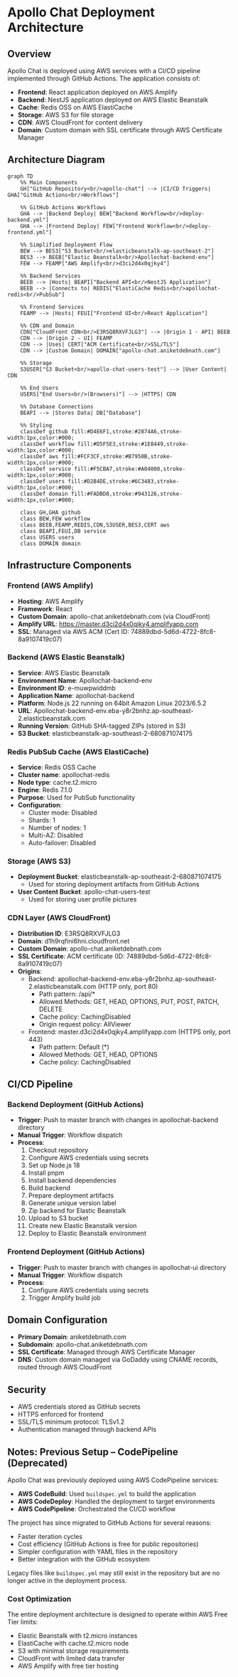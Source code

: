 # Apollo Chat Deployment Architecture

## Overview

Apollo Chat is deployed using AWS services with a CI/CD pipeline implemented through GitHub Actions. The application consists of:

- **Frontend**: React application deployed on AWS Amplify
- **Backend**: NestJS application deployed on AWS Elastic Beanstalk
- **Cache**: Redis OSS on AWS ElastiCache
- **Storage**: AWS S3 for file storage
- **CDN**: AWS CloudFront for content delivery
- **Domain**: Custom domain with SSL certificate through AWS Certificate Manager

## Architecture Diagram

```mermaid
graph TD
    %% Main Components
    GH["GitHub Repository<br/>apollo-chat"] --> |CI/CD Triggers| GHA["GitHub Actions<br/>Workflows"]

    %% GitHub Actions Workflows
    GHA --> |Backend Deploy| BEW["Backend Workflow<br/>deploy-backend.yml"]
    GHA --> |Frontend Deploy| FEW["Frontend Workflow<br/>deploy-frontend.yml"]

    %% Simplified Deployment Flow
    BEW --> BES3["S3 Bucket<br/>elasticbeanstalk-ap-southeast-2"]
    BES3 --> BEEB["Elastic Beanstalk<br/>Apollochat-backend-env"]
    FEW --> FEAMP["AWS Amplify<br/>d3ci2d4x0qjky4"]

    %% Backend Services
    BEEB --> |Hosts| BEAPI["Backend API<br/>NestJS Application"]
    BEEB --> |Connects to| REDIS["ElastiCache Redis<br/>apollochat-redis<br/>PubSub"]

    %% Frontend Services
    FEAMP --> |Hosts| FEUI["Frontend UI<br/>React Application"]

    %% CDN and Domain
    CDN["CloudFront CDN<br/>E3RSQ8RXVFJLG3"] --> |Origin 1 - API| BEEB
    CDN --> |Origin 2 - UI| FEAMP
    CDN --> |Uses| CERT["ACM Certificate<br/>SSL/TLS"]
    CDN --> |Custom Domain| DOMAIN["apollo-chat.aniketdebnath.com"]

    %% Storage
    S3USER["S3 Bucket<br/>apollo-chat-users-test"] --> |User Content| CDN

    %% End Users
    USERS["End Users<br/>(Browsers)"] --> |HTTPS| CDN

    %% Database Connections
    BEAPI --> |Stores Data| DB["Database"]

    %% Styling
    classDef github fill:#D4E6F1,stroke:#2874A6,stroke-width:1px,color:#000;
    classDef workflow fill:#D5F5E3,stroke:#1E8449,stroke-width:1px,color:#000;
    classDef aws fill:#FCF3CF,stroke:#B7950B,stroke-width:1px,color:#000;
    classDef service fill:#F5CBA7,stroke:#A04000,stroke-width:1px,color:#000;
    classDef users fill:#D2B4DE,stroke:#6C3483,stroke-width:1px,color:#000;
    classDef domain fill:#FADBD8,stroke:#943126,stroke-width:1px,color:#000;

    class GH,GHA github
    class BEW,FEW workflow
    class BEEB,FEAMP,REDIS,CDN,S3USER,BES3,CERT aws
    class BEAPI,FEUI,DB service
    class USERS users
    class DOMAIN domain
```

## Infrastructure Components

### Frontend (AWS Amplify)

- **Hosting**: AWS Amplify
- **Framework**: React
- **Custom Domain**: apollo-chat.aniketdebnath.com (via CloudFront)
- **Amplify URL**: https://master.d3ci2d4x0qjky4.amplifyapp.com
- **SSL**: Managed via AWS ACM (Cert ID: 74889dbd-5d6d-4722-8fc8-8a9107419c07)

### Backend (AWS Elastic Beanstalk)

- **Service**: AWS Elastic Beanstalk
- **Environment Name**: Apollochat-backend-env
- **Environment ID**: e-muwpwiddmb
- **Application Name**: apollochat-backend
- **Platform**: Node.js 22 running on 64bit Amazon Linux 2023/6.5.2
- **URL**: Apollochat-backend-env.eba-y8r2bnhz.ap-southeast-2.elasticbeanstalk.com
- **Running Version**: GitHub SHA-tagged ZIPs (stored in S3)
- **S3 Bucket**: elasticbeanstalk-ap-southeast-2-680871074175

### Redis PubSub Cache (AWS ElastiCache)

- **Service**: Redis OSS Cache
- **Cluster name**: apollochat-redis
- **Node type**: cache.t2.micro
- **Engine**: Redis 7.1.0
- **Purpose**: Used for PubSub functionality
- **Configuration**:
  - Cluster mode: Disabled
  - Shards: 1
  - Number of nodes: 1
  - Multi-AZ: Disabled
  - Auto-failover: Disabled

### Storage (AWS S3)

- **Deployment Bucket**: elasticbeanstalk-ap-southeast-2-680871074175
  - Used for storing deployment artifacts from GitHub Actions
- **User Content Bucket**: apollo-chat-users-test
  - Used for storing user profile pictures

### CDN Layer (AWS CloudFront)

- **Distribution ID**: E3RSQ8RXVFJLG3
- **Domain**: d1h9rqfini6hni.cloudfront.net
- **Custom Domain**: apollo-chat.aniketdebnath.com
- **SSL Certificate**: ACM certificate (ID: 74889dbd-5d6d-4722-8fc8-8a9107419c07)
- **Origins**:
  - Backend: apollochat-backend-env.eba-y8r2bnhz.ap-southeast-2.elasticbeanstalk.com (HTTP only, port 80)
    - Path pattern: /api/\*
    - Allowed Methods: GET, HEAD, OPTIONS, PUT, POST, PATCH, DELETE
    - Cache policy: CachingDisabled
    - Origin request policy: AllViewer
  - Frontend: master.d3ci2d4x0qjky4.amplifyapp.com (HTTPS only, port 443)
    - Path pattern: Default (\*)
    - Allowed Methods: GET, HEAD, OPTIONS
    - Cache policy: CachingDisabled

## CI/CD Pipeline

### Backend Deployment (GitHub Actions)

- **Trigger**: Push to master branch with changes in apollochat-backend directory
- **Manual Trigger**: Workflow dispatch
- **Process**:
  1. Checkout repository
  2. Configure AWS credentials using secrets
  3. Set up Node.js 18
  4. Install pnpm
  5. Install backend dependencies
  6. Build backend
  7. Prepare deployment artifacts
  8. Generate unique version label
  9. Zip backend for Elastic Beanstalk
  10. Upload to S3 bucket
  11. Create new Elastic Beanstalk version
  12. Deploy to Elastic Beanstalk environment

### Frontend Deployment (GitHub Actions)

- **Trigger**: Push to master branch with changes in apollochat-ui directory
- **Manual Trigger**: Workflow dispatch
- **Process**:
  1. Configure AWS credentials using secrets
  2. Trigger Amplify build job

## Domain Configuration

- **Primary Domain**: aniketdebnath.com
- **Subdomain**: apollo-chat.aniketdebnath.com
- **SSL Certificate**: Managed through AWS Certificate Manager
- **DNS**: Custom domain managed via GoDaddy using CNAME records, routed through AWS CloudFront

## Security

- AWS credentials stored as GitHub secrets
- HTTPS enforced for frontend
- SSL/TLS minimum protocol: TLSv1.2
- Authentication managed through backend APIs

## Notes: Previous Setup – CodePipeline (Deprecated)

Apollo Chat was previously deployed using AWS CodePipeline services:

- **AWS CodeBuild**: Used `buildspec.yml` to build the application
- **AWS CodeDeploy**: Handled the deployment to target environments
- **AWS CodePipeline**: Orchestrated the CI/CD workflow

The project has since migrated to GitHub Actions for several reasons:

- Faster iteration cycles
- Cost efficiency (GitHub Actions is free for public repositories)
- Simpler configuration with YAML files in the repository
- Better integration with the GitHub ecosystem

Legacy files like `buildspec.yml` may still exist in the repository but are no longer active in the deployment process.

### Cost Optimization

The entire deployment architecture is designed to operate within AWS Free Tier limits:

- Elastic Beanstalk with t2.micro instances
- ElastiCache with cache.t2.micro node
- S3 with minimal storage requirements
- CloudFront with limited data transfer
- AWS Amplify with free tier hosting
